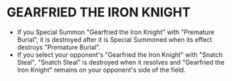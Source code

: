 
# GEARFRIED THE IRON KNIGHT

*   If you Special Summon "Gearfried the Iron Knight" with "Premature Burial", it is destroyed after it is Special Summoned when its effect destroys "Premature Burial".
*   If you select your opponent's "Gearfried the Iron Knight" with "Snatch Steal", "Snatch Steal" is destroyed when it resolves and "Gearfried the Iron Knight" remains on your opponent's side of the field.

  